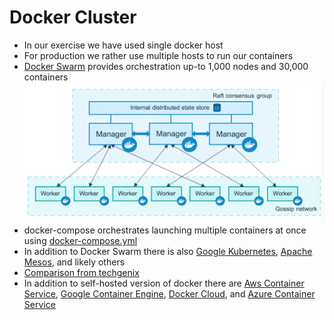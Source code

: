 # Docker Cluster #

* In our exercise we have used single docker host
* For production we rather use multiple hosts to run our containers
* <a href="https://docs.docker.com/engine/swarm/" target="_target">Docker Swarm</a> provides orchestration up-to 1,000 nodes and 30,000 containers
![Swarm Diagram](../../media/swarm-diagram.png)
* docker-compose orchestrates launching multiple containers at once using <a href="https://github.com/darienmt/airplane-adventures/blob/master/Docker/elk-containers/docker-compose.yml" target="_blank">docker-compose.yml</a>
* In addition to Docker Swarm there is also <a href="https://kubernetes.io/" target="_blank">Google Kubernetes</a>, <a href="http://mesos.apache.org/" target="_blank">Apache Mesos</a>, and likely others
* <a href="http://techgenix.com/swarm-kubernetes-mesos/" target="_blank">Comparison from techgenix</a>
* In addition to self-hosted version of docker there are <a href="http://docs.aws.amazon.com/AmazonECS/latest/developerguide/Welcome.html" target="_blank">Aws Container Service</a>, <a href="https://cloud.google.com/container-engine/" target="_blank">Google Container Engine</a>, <a href="https://cloud.docker.com" target="_blank">Docker Cloud</a>, and <a href="https://azure.microsoft.com/en-us/services/container-service/" target="_blank">Azure Container Service</a>
